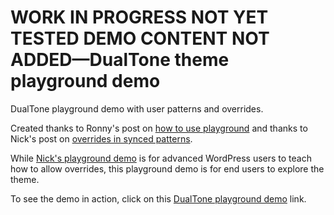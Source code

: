 # WORK IN PROGRESS NOT YET TESTED DEMO CONTENT NOT ADDED—DualTone theme playground demo

DualTone playground demo with user patterns and overrides.

Created thanks to Ronny's post on [how to use playground](https://developer.wordpress.org/news/2024/04/25/how-to-use-wordpress-playground-for-interactive-demos/)
and thanks to Nick's post on [overrides in synced patterns](https://developer.wordpress.org/news/2024/06/18/an-introduction-to-overrides-in-synced-patterns/).

While [Nick's playground demo](https://playground.wordpress.net/?blueprint-url=https://raw.githubusercontent.com/wptrainingteam/developer-blog-playground-demos/main/synced-pattern-overrides/blueprint.json) is for advanced WordPress users to teach how to allow overrides, this playground demo is for end users to explore the theme.

To see the demo in action, click on this [DualTone playground demo](https://playground.wordpress.net/?blueprint-url=https://raw.githubusercontent.com/dballari/dualtone-playground-demo/main/blueprint.json) link.
